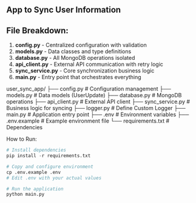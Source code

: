 ## App to Sync User Information



## **File Breakdown:**

1. **config.py** - Centralized configuration with validation
2. **models.py** - Data classes and type definitions
3. **database.py** - All MongoDB operations isolated
4. **api_client.py** - External API communication with retry logic
5. **sync_service.py** - Core synchronization business logic
6. **main.py** - Entry point that orchestrates everything

user_sync_app/
├── config.py          # Configuration management
├── models.py          # Data models (UserUpdate)
├── database.py        # MongoDB operations
├── api_client.py      # External API client
├── sync_service.py    # Business logic for syncing
├── logger.py # Define Custom Logger
├── main.py            # Application entry point
├── .env               # Environment variables
├── .env.example       # Example environment file
└── requirements.txt   # Dependencies





How to Run:

```python
# Install dependencies
pip install -r requirements.txt

# Copy and configure environment
cp .env.example .env
# Edit .env with your actual values

# Run the application
python main.py
```

